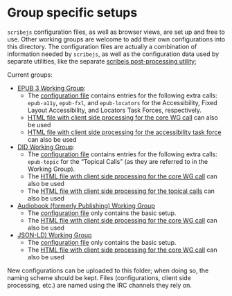 # Group specific setups

`scribejs` configuration files, as well as browser views, are set up and free to use. Other working groups are welcome to add their own configurations into this directory. The configuration files are actually a combination of information needed by `scribejs`, as well as the configuration data used by separate utilities, like the separate [scribejs post-processing utility](https://github.com/iherman/scribejs-postprocessing/);

Current groups:

* [EPUB 3 Working Group](https://www.w3.org//publishing/groups/epub-wg/):
    * The [configuration file](./configurations/epub.json) contains entries for the following extra calls: `epub-a11y`, `epub-fxl`, and `epub-locators` for the Accessibility, Fixed Layout Accessibility, and Locators Task Forces, respectively.
    * [HTML file with client side processing for the core WG call](./browserview/epub.html) can also be used
    * [HTML file with client side processing for the accessibility task force](./browserview/epub-a11y.html) can also be used
* [DID Working Group](https://www.w3.org/2019/did-wg/):
    * The [configuration file](./configurations/did.json) contains entries for the following extra calls: `epub-topic` for the “Topical Calls” (as they are referred to in the Working Group).
    * The [HTML file with client side processing for the core WG call](./browserview/did.html) can also be used
    * The [HTML file with client side processing for the topical calls](./browserview/did-topic.html) can also be used
* [Audiobook (formerly Publishing) Working Group](https://www.w3.org/publishing/groups/publ-wg/)
    * The [configuration file](./configurations/pwg.json) only contains the basic setup.
    * The [HTML file with client side processing for the core WG call](./browserview/pwg.html) can also be used
* [JSON-LD) Working Group](https://www.w3.org/2018/json-ld-wg/)
    * The [configuration file](./configurations/json-ld.json) only contains the basic setup.
    * The [HTML file with client side processing for the core WG call](./browserview/json-ld.html) can also be used


New configurations can be uploaded to this folder; when doing so, the naming scheme should be kept. Files (configurations, client side processing, etc.) are named using the IRC channels they rely on.

